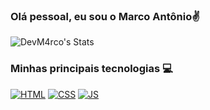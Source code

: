 ### Olá pessoal, eu sou o Marco Antônio✌️

![DevM4rco's Stats](https://github-readme-stats.vercel.app/api?username=DevM4rco&theme=react&show_icons=true&hide_border=false&count_private=false)

### Minhas principais tecnologias 💻

[![HTML](https://img.shields.io/badge/HTML5-E34F26?style=for-the-badge&logo=html5&logoColor=white)](https://html.com/)
[![CSS](https://img.shields.io/badge/CSS3-1572B6?style=for-the-badge&logo=css3&logoColor=white)](https://www.w3.org/Style/CSS/Overview.en.html)
[![JS](https://img.shields.io/badge/JavaScript-F7DF1E?style=for-the-badge&logo=javascript&logoColor=black)](https://www.javascript.com/)
